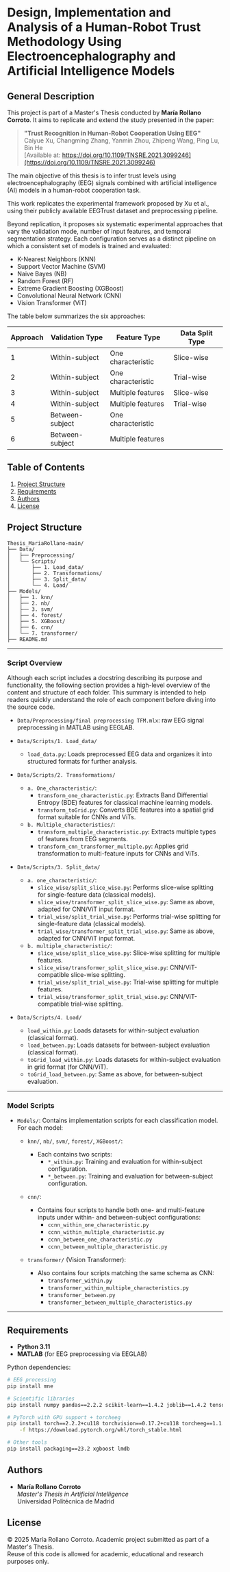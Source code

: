 # Design, Implementation and Analysis of a Human-Robot Trust Methodology Using Electroencephalography and Artificial Intelligence Models

## General Description

This project is part of a Master's Thesis conducted by **María Rollano Corroto**. It aims to replicate and extend the study presented in the paper:

> **"Trust Recognition in Human-Robot Cooperation Using EEG"**  
> Caiyue Xu, Changming Zhang, Yanmin Zhou, Zhipeng Wang, Ping Lu, Bin He  
> [Available at: https://doi.org/10.1109/TNSRE.2021.3099246](https://doi.org/10.1109/TNSRE.2021.3099246)

The main objective of this thesis is to infer trust levels using electroencephalography (EEG) signals combined with artificial intelligence (AI) models in a human-robot cooperation task. 

This work replicates the experimental framework proposed by Xu et al., using their publicly available EEGTrust dataset and preprocessing pipeline.

Beyond replication, it proposes six systematic experimental approaches that vary the validation mode, number of input features, and temporal segmentation strategy. Each configuration serves as a distinct pipeline on which a consistent set of models is trained and evaluated:

- K-Nearest Neighbors (KNN)
- Support Vector Machine (SVM)
- Naive Bayes (NB)
- Random Forest (RF)
- Extreme Gradient Boosting (XGBoost)
- Convolutional Neural Network (CNN)
- Vision Transformer (ViT)

The table below summarizes the six approaches:

| Approach | Validation Type | Feature Type       | Data Split Type |
|----------|------------------|--------------------|------------------|
| 1        | Within-subject   | One characteristic | Slice-wise       |
| 2        | Within-subject   | One characteristic | Trial-wise       |
| 3        | Within-subject   | Multiple features  | Slice-wise       |
| 4        | Within-subject   | Multiple features  | Trial-wise       |
| 5        | Between-subject  | One characteristic |       |
| 6        | Between-subject  | Multiple features  |       |


## Table of Contents

1. [Project Structure](#-project-structure)
2. [Requirements](#-requirements)
3. [Authors](#-authors)
4. [License](#-license)

## Project Structure
```
Thesis_MariaRollano-main/
├── Data/
│   ├── Preprocessing/
│   └── Scripts/
│       ├── 1. Load_data/
│       ├── 2. Transformations/
│       ├── 3. Split_data/
│       └── 4. Load/
├── Models/
│   ├── 1. knn/
│   ├── 2. nb/
│   ├── 3. svm/
│   ├── 4. forest/
│   ├── 5. XGBoost/
│   ├── 6. cnn/
│   └── 7. transformer/
├── README.md
```

---

### Script Overview
Although each script includes a docstring describing its purpose and functionality, the following section provides a high-level overview of the content and structure of each folder. This summary is intended to help readers quickly understand the role of each component before diving into the source code.

- `Data/Preprocessing/final preprocessing TFM.mlx`: raw EEG signal preprocessing in MATLAB using EEGLAB.

- `Data/Scripts/1. Load_data/`  
  - `load_data.py`: Loads preprocessed EEG data and organizes it into structured formats for further analysis.

- `Data/Scripts/2. Transformations/`
  - `a. One_characteristic/`:  
    - `transform_one_characteristic.py`: Extracts Band Differential Entropy (BDE) features for classical machine learning models.  
    - `transform_toGrid.py`: Converts BDE features into a spatial grid format suitable for CNNs and ViTs.  
  - `b. Multiple_characteristics/`:  
    - `transform_multiple_characteristic.py`: Extracts multiple types of features from EEG segments.  
    - `transform_cnn_transformer_multiple.py`: Applies grid transformation to multi-feature inputs for CNNs and ViTs.

- `Data/Scripts/3. Split_data/`
  - `a. one_characteristic/`:  
    - `slice_wise/split_slice_wise.py`: Performs slice-wise splitting for single-feature data (classical models).  
    - `slice_wise/transformer_split_slice_wise.py`: Same as above, adapted for CNN/ViT input format.  
    - `trial_wise/split_trial_wise.py`: Performs trial-wise splitting for single-feature data (classical models).  
    - `trial_wise/transformer_split_trial_wise.py`: Same as above, adapted for CNN/ViT input format.
  - `b. multiple_characteristic/`:  
    - `slice_wise/split_slice_wise.py`: Slice-wise splitting for multiple features.  
    - `slice_wise/transformer_split_slice_wise.py`: CNN/ViT-compatible slice-wise splitting.  
    - `trial_wise/split_trial_wise.py`: Trial-wise splitting for multiple features.  
    - `trial_wise/transformer_split_trial_wise.py`: CNN/ViT-compatible trial-wise splitting.

- `Data/Scripts/4. Load/`  
  - `load_within.py`: Loads datasets for within-subject evaluation (classical format).  
  - `load_between.py`: Loads datasets for between-subject evaluation (classical format).  
  - `toGrid_load_within.py`: Loads datasets for within-subject evaluation in grid format (for CNN/ViT).  
  - `toGrid_load_between.py`: Same as above, for between-subject evaluation.

---

### Model Scripts

- `Models/`: Contains implementation scripts for each classification model. For each model:

  - `knn/`, `nb/`, `svm/`, `forest/`, `XGBoost/`:  
    - Each contains two scripts:  
      - `*_within.py`: Training and evaluation for within-subject configuration.  
      - `*_between.py`: Training and evaluation for between-subject configuration.

  - `cnn/`:  
    - Contains four scripts to handle both one- and multi-feature inputs under within- and between-subject configurations:  
      - `ccnn_within_one_characteristic.py`  
      - `ccnn_within_multiple_characteristic.py`  
      - `ccnn_between_one_characteristic.py`  
      - `ccnn_between_multiple_characteristic.py`

  - `transformer/` (Vision Transformer):  
    - Also contains four scripts matching the same schema as CNN:  
      - `transformer_within.py`  
      - `transformer_within_multiple_characteristics.py`  
      - `transformer_between.py`  
      - `transformer_between_multiple_characteristics.py`

---

## Requirements

- **Python 3.11**
- **MATLAB** (for EEG preprocessing via EEGLAB)

Python dependencies:

```bash
# EEG processing
pip install mne

# Scientific libraries
pip install numpy pandas==2.2.2 scikit-learn==1.4.2 joblib==1.4.2 tensorboard==2.16.2 torchmetrics==1.3.2

# PyTorch with GPU support + torcheeg
pip install torch==2.2.2+cu118 torchvision==0.17.2+cu118 torcheeg==1.1.1 \
    -f https://download.pytorch.org/whl/torch_stable.html

# Other tools
pip install packaging==23.2 xgboost lmdb
```

## Authors

- **María Rollano Corroto**  
  *Master's Thesis in Artificial Intelligence*  
  Universidad Politécnica de Madrid

## License

© 2025 María Rollano Corroto. Academic project submitted as part of a Master's Thesis.  
Reuse of this code is allowed for academic, educational and research purposes only.
